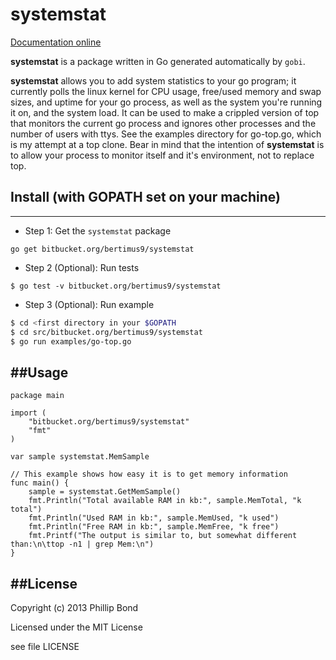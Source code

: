 # systemstat

[Documentation online](http://godoc.org/bitbucket.org/bertimus9/systemstat)

**systemstat** is a package written in Go generated automatically by `gobi`.

**systemstat** allows you to add system statistics to your go program; it
currently polls the linux kernel for CPU usage, free/used memory and swap
sizes, and uptime for your go process, as well as the system you're running it
on, and the system load. It can be used to make a crippled version of top that
monitors the current go process and ignores other processes and the number of
users with ttys. See the examples directory for go-top.go, which is my attempt
at a top clone. Bear in mind that the intention of **systemstat** is to allow
your process to monitor itself and it's environment, not to replace top.

## Install (with GOPATH set on your machine)
----------

* Step 1: Get the `systemstat` package

```
go get bitbucket.org/bertimus9/systemstat
```

* Step 2 (Optional): Run tests

```
$ go test -v bitbucket.org/bertimus9/systemstat
```

* Step 3 (Optional): Run example

```bash
$ cd <first directory in your $GOPATH
$ cd src/bitbucket.org/bertimus9/systemstat
$ go run examples/go-top.go
```

##Usage
----------
```
package main

import (
	"bitbucket.org/bertimus9/systemstat"
	"fmt"
)

var sample systemstat.MemSample

// This example shows how easy it is to get memory information
func main() {
	sample = systemstat.GetMemSample()
	fmt.Println("Total available RAM in kb:", sample.MemTotal, "k total")
	fmt.Println("Used RAM in kb:", sample.MemUsed, "k used")
	fmt.Println("Free RAM in kb:", sample.MemFree, "k free")
	fmt.Printf("The output is similar to, but somewhat different than:\n\ttop -n1 | grep Mem:\n")
}
```

##License
----------

Copyright (c) 2013 Phillip Bond

Licensed under the MIT License

see file LICENSE

